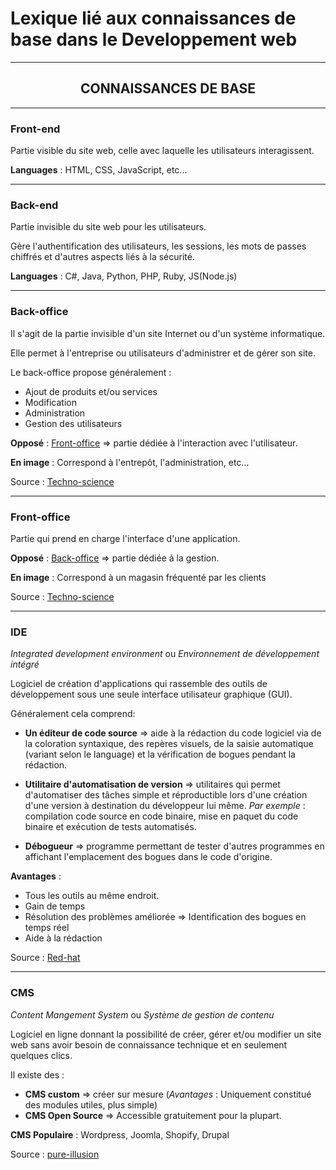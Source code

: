 # Lexique lié aux connaissances de base dans le Developpement web

---

<h2 align="center">CONNAISSANCES DE BASE</h2>

---

### Front-end

Partie visible du site web, celle avec laquelle les utilisateurs interagissent.

**Languages** : HTML, CSS, JavaScript, etc...

---

### Back-end

Partie invisible du site web pour les utilisateurs.

Gère l'authentification des utilisateurs, les sessions, les mots de passes chiffrés et d'autres aspects liés à la sécurité.

**Languages** : C#, Java, Python, PHP, Ruby, JS(Node.js)

---

### Back-office

Il s'agit de la partie invisible d'un site Internet ou d'un système informatique.

Elle permet à l'entreprise ou utilisateurs d'administrer et de gérer son site.

Le back-office propose généralement :

- Ajout de produits et/ou services
- Modification
- Administration
- Gestion des utilisateurs

**Opposé** : [Front-office]([htt](https://github.com/Floriane-MAFFEI/Lexique-Dev/blob/master/Connaissance-de-base.md#Front-office)) => partie dédiée à l'interaction avec l'utilisateur.

**En image** : Correspond à l'entrepôt, l'administration, etc...

Source : [Techno-science](https://www.techno-science.net/definition/10892.html)

---

### Front-office

Partie qui prend en charge l'interface d'une application.

**Opposé** : [Back-office]([htt](https://github.com/Floriane-MAFFEI/Lexique-Dev/blob/master/Connaissance-de-base.md#Back-office)) => partie dédiée à la gestion.

**En image** : Correspond à un magasin fréquenté par les clients

Source : [Techno-science](https://www.techno-science.net/definition/11021.html)

---

### IDE

*Integrated development environment* ou *Environnement de développement intégré*

Logiciel de création d'applications qui rassemble des outils de développement sous une seule interface utilisateur graphique (GUI).

Généralement cela comprend:

- **Un éditeur de code source** => aide à la rédaction du code logiciel via de la coloration syntaxique, des repères visuels, de la saisie automatique (variant selon le language) et la vérification de bogues pendant la rédaction.

- **Utilitaire d'automatisation de version** => utilitaires qui permet d'automatiser des tâches simple et réproductible lors d'une création d'une version à destination du développeur lui même. *Par exemple* : compilation code source en code binaire, mise en paquet du code binaire et exécution de tests automatisés.

- **Débogueur** => programme permettant de tester d'autres programmes en affichant l'emplacement des bogues dans le code d'origine.

**Avantages** : 
- Tous les outils au même endroit.
- Gain de temps
- Résolution des problèmes améliorée => Identification des bogues en temps réel
- Aide à la rédaction

Source : [Red-hat](https://www.redhat.com/fr/topics/middleware/what-is-ide)

---

### CMS

*Content Mangement System* ou *Système de gestion de contenu*

Logiciel en ligne donnant la possibilité de créer, gérer et/ou modifier un site web sans avoir besoin de connaissance technique et en seulement quelques clics.

Il existe des : 

- **CMS custom** => créer sur mesure (*Avantages* : Uniquement constitué des modules utiles, plus simple)
- **CMS Open Source** => Accessible gratuitement pour la plupart.

**CMS Populaire** : Wordpress, Joomla, Shopify, Drupal

Source : [pure-illusion](https://www.pure-illusion.com/lexique/definition-de-cms)
